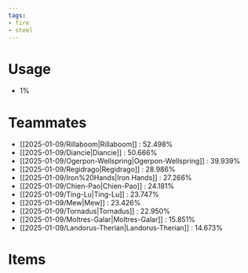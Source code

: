 ```yaml
---
tags:
- fire
- steel
---
```

# Usage
- 1%
# Teammates
- [[2025-01-09/Rillaboom|Rillaboom]] : 52.498%
- [[2025-01-09/Diancie|Diancie]] : 50.666%
- [[2025-01-09/Ogerpon-Wellspring|Ogerpon-Wellspring]] : 39.939%
- [[2025-01-09/Regidrago|Regidrago]] : 28.986%
- [[2025-01-09/Iron%20Hands|Iron Hands]] : 27.266%
- [[2025-01-09/Chien-Pao|Chien-Pao]] : 24.181%
- [[2025-01-09/Ting-Lu|Ting-Lu]] : 23.747%
- [[2025-01-09/Mew|Mew]] : 23.426%
- [[2025-01-09/Tornadus|Tornadus]] : 22.950%
- [[2025-01-09/Moltres-Galar|Moltres-Galar]] : 15.851%
- [[2025-01-09/Landorus-Therian|Landorus-Therian]] : 14.673%
# Items